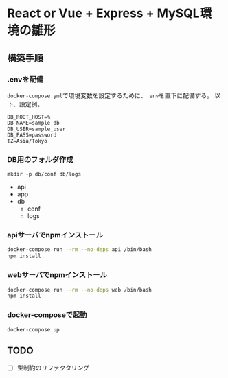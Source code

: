 # React or Vue + Express + MySQL環境の雛形

## 構築手順

### .envを配備

`docker-compose.yml`で環境変数を設定するために、`.env`を直下に配備する。
以下、設定例。

```
DB_ROOT_HOST=%
DB_NAME=sample_db
DB_USER=sample_user
DB_PASS=password
TZ=Asia/Tokyo
```

### DB用のフォルダ作成

`mkdir -p db/conf db/logs`

- api
- app
- db
  - conf
  - logs

### apiサーバでnpmインストール

```bash
docker-compose run --rm --no-deps api /bin/bash
npm install
```

### webサーバでnpmインストール

```bash
docker-compose run --rm --no-deps web /bin/bash
npm install
```

### docker-composeで起動

`docker-compose up`

## TODO

- [ ] 型制約のリファクタリング